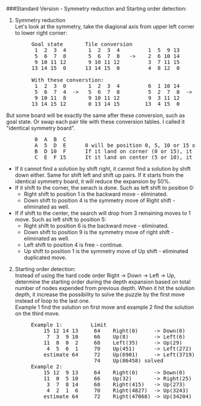 ###Standard Version - Symmetry reduction and Starting order detection:  
1. Symmetry reduction  
  Let's look at the symmetry, take the diagional axis from upper left corner to lower right corner:  
  <pre>
        Goal state       Tile conversion                      Position conversion
         1  2  3  4       1  2  3  4         1  5  9 13        0  1  2  3       0  4  8 12
         5  6  7  8       5  6  7  8   ->    2  6 10 14        4  5  6  7  ->   1  5  9 13
         9 10 11 12       9 10 11 12         3  7 11 15        8  9 10 11       2  6 10 14
        13 14 15  0      13 14 15  0         4  8 12  0       12 13 14 15       3  7 11 15  

        With these converstion:
         1  2  3  0       1  2  3  4         6  1 10 14       6  2  3  4
         5  6  7  4  ->   5  6  7  8         5  2  7  8  ->   1  5  9 13
         9 10 11  8       9 10 11 12         9  3 11 12       7 10 11 12
        13 14 15 12       0 13 14 15        13  4 15  0       8 14 15  0</pre>

  But some board will be exactly the same after these conversion, such as goal state.  Or swap each pair tile with these conversion tables.  I called it "identical symmetry board".
  <pre>
         0  A  B  C
         A  5  D  E      0 will be position 0, 5, 10 or 15 only.
         B  D 10  F      If it land on corner (0 or 15), it has 2 moves.
         C  E  F 15      It it land on center (5 or 10), it has 4 moves. </pre>
         
  * If it cannot find a solution by shift right, it cannot find a solution by shift down either.  Same for shift left and shift up pairs.  If it starts from the identical symmetry board, it will reduce the expansion by 50%.  
  * If it shift to the corner, the serach is done.  Such as left shift to position 0:  
    * Right shift to position 1 is the backward move - eliminated.
    * Down shift to position 4 is the symmetry move of Right shift - eliminated as well.  
  * If if shift to the center, the search will drop from 3 remaining moves to 1 move.  Such as left shift to position 5:  
    * Right shift to position 6 is the backward move - eliminated.
    * Down shift to position 9 is the symmetry move of right shift - eliminated as well.
    * Left shift to position 4 is free - continue.
    * Up shift to position 1 is the symmetry move of Up shift - eliminated duplicated move.  

2. Starting order detection:  
  Instead of using the hard code order Right -> Down -> Left -> Up, determine the starting order during the depth expansion based on total number of nodes expended from previous depth.  When it hit the solution depth, it increase the possibility to solve the puzzle by the first move instead of loop to the last one.  
  Example 1 find the solution on first move and example 2 find the solution on the third move.  
    <pre>
        Example 1:         Limit
            15 12 14 13     64    Right(0)     -> Down(0)    -> Left(0)      -> Up(0)
             7  3  9 10     66    Up(8)        -> Left(6)    -> Right(1)     -> Down(1)
            11  8  0  2     68    Left(35)     -> Up(29)     -> Right(11)    -> Left(4)
             4  5  6  1     70    Up(451)      -> Left(272)  -> Right(194)   -> Down(64)
            estimate 64     72    Up(6901)     -> Left(3719) -> Right(2504)  -> Down(566)
                            74    Up(86458) solved
        Example 2:
            15 12  9 13     64    Right(0)     -> Down(0)    -> Left(0)      -> Up(0)
            11  0  5 10     66    Up(32)       -> Right(25)  -> Left(11)     -> Down(2)
             3  7  8 14     68    Right(415)   -> Up(273)    -> Left(231)    -> Down(33)
             4  2  1  6     70    Right(4827)  -> Up(3243)   -> Left(2136)   -> Down(771)
            estimate 64     72    Right(47068) -> Up(34204)  -> Left(19504) solved</pre>
